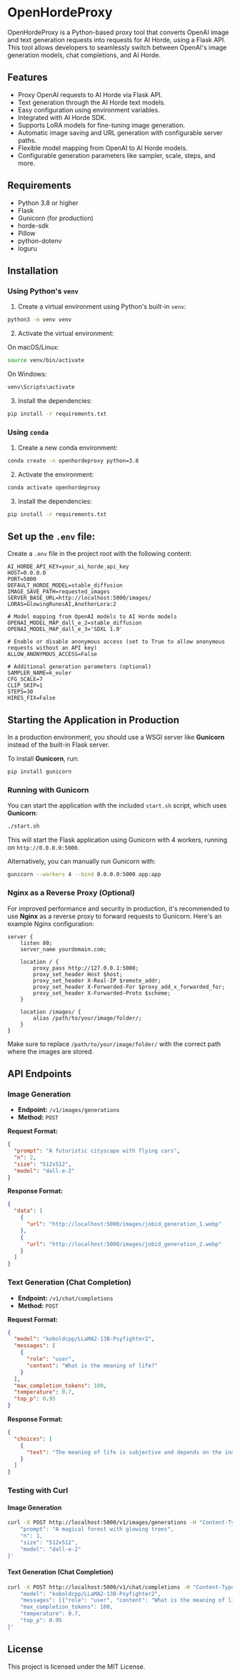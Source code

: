 # OpenHordeProxy

OpenHordeProxy is a Python-based proxy tool that converts OpenAI image and text generation requests into requests for AI
Horde, using a Flask API. This tool allows developers to seamlessly switch between OpenAI's image generation models,
chat completions, and AI Horde.

## Features

- Proxy OpenAI requests to AI Horde via Flask API.
- Text generation through the AI Horde text models.
- Easy configuration using environment variables.
- Integrated with AI Horde SDK.
- Supports LoRA models for fine-tuning image generation.
- Automatic image saving and URL generation with configurable server paths.
- Flexible model mapping from OpenAI to AI Horde models.
- Configurable generation parameters like sampler, scale, steps, and more.

## Requirements

- Python 3.8 or higher
- Flask
- Gunicorn (for production)
- horde-sdk
- Pillow
- python-dotenv
- loguru

## Installation

### Using Python's `venv`

1. Create a virtual environment using Python's built-in `venv`:

```bash
python3 -m venv venv
```

2. Activate the virtual environment:

On macOS/Linux:

```bash
source venv/bin/activate
```

On Windows:

```bash
venv\Scripts\activate
```

3. Install the dependencies:

```bash
pip install -r requirements.txt
```

### Using `conda`

1. Create a new conda environment:

```bash
conda create -n openhordeproxy python=3.8
```

2. Activate the environment:

```bash
conda activate openhordeproxy
```

3. Install the dependencies:

```bash
pip install -r requirements.txt
```

## Set up the `.env` file:

Create a `.env` file in the project root with the following content:

```env
AI_HORDE_API_KEY=your_ai_horde_api_key
HOST=0.0.0.0
PORT=5000
DEFAULT_HORDE_MODEL=stable_diffusion
IMAGE_SAVE_PATH=requested_images
SERVER_BASE_URL=http://localhost:5000/images/
LORAS=GlowingRunesAI,AnotherLora:2

# Model mapping from OpenAI models to AI Horde models
OPENAI_MODEL_MAP_dall_e_2=stable_diffusion
OPENAI_MODEL_MAP_dall_e_3='SDXL 1.0'

# Enable or disable anonymous access (set to True to allow anonymous requests without an API key)
ALLOW_ANONYMOUS_ACCESS=False

# Additional generation parameters (optional)
SAMPLER_NAME=k_euler
CFG_SCALE=7
CLIP_SKIP=1
STEPS=30
HIRES_FIX=False
```

## Starting the Application in Production

In a production environment, you should use a WSGI server like **Gunicorn** instead of the built-in Flask server.

To install **Gunicorn**, run:

```bash
pip install gunicorn
```

### Running with Gunicorn

You can start the application with the included `start.sh` script, which uses **Gunicorn**:

```bash
./start.sh
```

This will start the Flask application using Gunicorn with 4 workers, running on `http://0.0.0.0:5000`.

Alternatively, you can manually run Gunicorn with:

```bash
gunicorn --workers 4 --bind 0.0.0.0:5000 app:app
```

### Nginx as a Reverse Proxy (Optional)

For improved performance and security in production, it's recommended to use **Nginx** as a reverse proxy to forward
requests to Gunicorn. Here's an example Nginx configuration:

```nginx
server {
    listen 80;
    server_name yourdomain.com;

    location / {
        proxy_pass http://127.0.0.1:5000;
        proxy_set_header Host $host;
        proxy_set_header X-Real-IP $remote_addr;
        proxy_set_header X-Forwarded-For $proxy_add_x_forwarded_for;
        proxy_set_header X-Forwarded-Proto $scheme;
    }

    location /images/ {
        alias /path/to/your/image/folder/;
    }
}
```

Make sure to replace `/path/to/your/image/folder/` with the correct path where the images are stored.

## API Endpoints

### Image Generation

- **Endpoint:** `/v1/images/generations`
- **Method:** `POST`

**Request Format:**

```json
{
  "prompt": "A futuristic cityscape with flying cars",
  "n": 2,
  "size": "512x512",
  "model": "dall-e-2"
}
```

**Response Format:**

```json
{
  "data": [
    {
      "url": "http://localhost:5000/images/jobid_generation_1.webp"
    },
    {
      "url": "http://localhost:5000/images/jobid_generation_2.webp"
    }
  ]
}
```

### Text Generation (Chat Completion)

- **Endpoint:** `/v1/chat/completions`
- **Method:** `POST`

**Request Format:**

```json
{
  "model": "koboldcpp/LLaMA2-13B-Psyfighter2",
  "messages": [
    {
      "role": "user",
      "content": "What is the meaning of life?"
    }
  ],
  "max_completion_tokens": 100,
  "temperature": 0.7,
  "top_p": 0.95
}
```

**Response Format:**

```json
{
  "choices": [
    {
      "text": "The meaning of life is subjective and depends on the individual."
    }
  ]
}
```

### Testing with Curl

#### Image Generation

```bash
curl -X POST http://localhost:5000/v1/images/generations -H "Content-Type: application/json" -H "Authorization: Bearer YOUR_OPENAI_API_KEY" -d '{
    "prompt": "A magical forest with glowing trees",
    "n": 1,
    "size": "512x512",
    "model": "dall-e-2"
}'
```

#### Text Generation (Chat Completion)

```bash
curl -X POST http://localhost:5000/v1/chat/completions -H "Content-Type: application/json" -H "Authorization: Bearer YOUR_OPENAI_API_KEY" -d '{
    "model": "koboldcpp/LLaMA2-13B-Psyfighter2",
    "messages": [{"role": "user", "content": "What is the meaning of life?"}],
    "max_completion_tokens": 100,
    "temperature": 0.7,
    "top_p": 0.95
}'
```

## License

This project is licensed under the MIT License.
